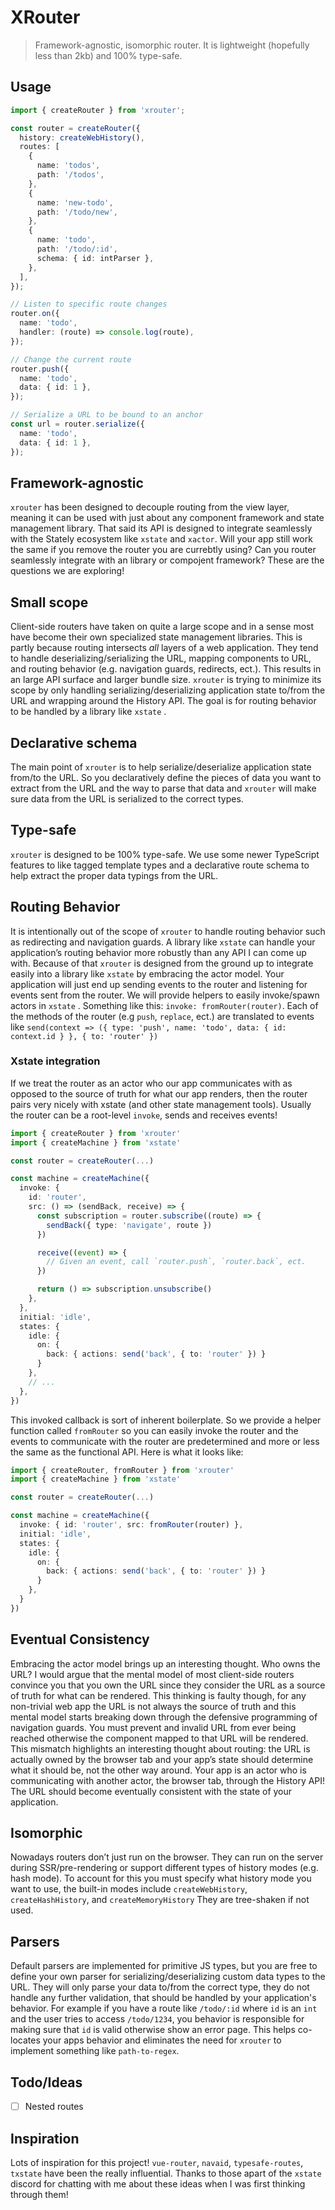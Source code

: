 # XRouter

> Framework-agnostic, isomorphic router. It is lightweight (hopefully less than 2kb) and 100% type-safe.

## Usage

```ts
import { createRouter } from 'xrouter';

const router = createRouter({
  history: createWebHistory(),
  routes: [
    {
      name: 'todos',
      path: '/todos',
    },
    {
      name: 'new-todo',
      path: '/todo/new',
    },
    {
      name: 'todo',
      path: '/todo/:id',
      schema: { id: intParser },
    },
  ],
});

// Listen to specific route changes
router.on({
  name: 'todo',
  handler: (route) => console.log(route),
});

// Change the current route
router.push({
  name: 'todo',
  data: { id: 1 },
});

// Serialize a URL to be bound to an anchor
const url = router.serialize({
  name: 'todo',
  data: { id: 1 },
});
```

## Framework-agnostic

`xrouter` has been designed to decouple routing from the view layer, meaning it can be used with just about any component framework and state management library. That said its API is designed to integrate seamlessly with the Stately ecosystem like `xstate` and `xactor`. Will your app still work the same if you remove the router you are currebtly using? Can you router seamlessly integrate with an library or compojent framework? These are the questions we are exploring!

## Small scope

Client-side routers have taken on quite a large scope and in a sense most have become their own specialized state management libraries. This is partly because routing intersects _all_ layers of a web application. They tend to handle deserializing/serializing the URL, mapping components to URL, and routing behavior (e.g. navigation guards, redirects, ect.). This results in an large API surface and larger bundle size. `xrouter` is trying to minimize its scope by only handling serializing/deserializing application state to/from the URL and wrapping around the History API. The goal is for routing behavior to be handled by a library like `xstate` .

## Declarative schema

The main point of `xrouter` is to help serialize/deserialize application state from/to the URL. So you declaratively define the pieces of data you want to extract from the URL and the way to parse that data and `xrouter` will make sure data from the URL is serialized to the correct types.

## Type-safe

`xrouter` is designed to be 100% type-safe. We use some newer TypeScript features to like tagged template types and a declarative route schema to help extract the proper data typings from the URL.

## Routing Behavior

It is intentionally out of the scope of `xrouter` to handle routing behavior such as redirecting and navigation guards. A library like `xstate` can handle your application’s routing behavior more robustly than any API I can come up with. Because of that `xrouter` is designed from the ground up to integrate easily into a library like `xstate` by embracing the actor model. Your application will just end up sending events to the router and listening for events sent from the router. We will provide helpers to easily invoke/spawn actors in `xstate` . Something like this: `invoke: fromRouter(router)`. Each of the methods of the router (e.g `push`, `replace`, ect.) are translated to events like `send(context => ({ type: 'push', name: 'todo', data: { id: context.id } }, { to: 'router' })`

### Xstate integration

If we treat the router as an actor who our app communicates with as opposed to the source of truth for what our app renders, then the router pairs very nicely with xstate (and other state management tools). Usually the router can be a root-level `invoke`, sends and receives events!

```ts
import { createRouter } from 'xrouter'
import { createMachine } from 'xstate'

const router = createRouter(...)

const machine = createMachine({
  invoke: {
    id: 'router',
    src: () => (sendBack, receive) => {
      const subscription = router.subscribe((route) => {
        sendBack({ type: 'navigate', route })
      })

      receive((event) => {
        // Given an event, call `router.push`, `router.back`, ect.
      })

      return () => subscription.unsubscribe()
    },
  },
  initial: 'idle',
  states: {
    idle: {
      on: {
        back: { actions: send('back', { to: 'router' }) }
      }
    },
    // ...
  },
})
```

This invoked callback is sort of inherent boilerplate. So we provide a helper function called `fromRouter` so you can easily invoke the router and the events to communicate with the router are predetermined and more or less the same as the functional API. Here is what it looks like:

```ts
import { createRouter, fromRouter } from 'xrouter'
import { createMachine } from 'xstate'

const router = createRouter(...)

const machine = createMachine({
  invoke: { id: 'router', src: fromRouter(router) },
  initial: 'idle',
  states: {
    idle: {
      on: {
        back: { actions: send('back', { to: 'router' }) }
      }
    },
  }
})
```

## Eventual Consistency

Embracing the actor model brings up an interesting thought. Who owns the URL? I would argue that the mental model of most client-side routers convince you that you own the URL since they consider the URL as a source of truth for what can be rendered. This thinking is faulty though, for any non-trivial web app the URL is not always the source of truth and this mental model starts breaking down through the defensive programming of navigation guards. You must prevent and invalid URL from ever being reached otherwise the component mapped to that URL will be rendered. This mismatch highlights an interesting thought about routing: the URL is actually owned by the browser tab and your app’s state should determine what it should be, not the other way around. Your app is an actor who is communicating with another actor, the browser tab, through the History API! The URL should become eventually consistent with the state of your application.

## Isomorphic

Nowadays routers don’t just run on the browser. They can run on the server during SSR/pre-rendering or support different types of history modes (e.g. hash mode). To account for this you must specify what history mode you want to use, the built-in modes include `createWebHistory`, `createHashHistory`, and `createMemoryHistory` They are tree-shaken if not used.

## Parsers

Default parsers are implemented for primitive JS types, but you are free to define your own parser for serializing/deserializing custom data types to the URL. They will only parse your data to/from the correct type, they do not handle any further validation, that should be handled by your application's behavior. For example if you have a route like `/todo/:id` where `id` is an `int` and the user tries to access `/todo/1234`, you behavior is responsible for making sure that `id` is valid otherwise show an error page. This helps co-locates your apps behavior and eliminates the need for `xrouter` to implement something like `path-to-regex`.

## Todo/Ideas

- [ ] Nested routes

## Inspiration

Lots of inspiration for this project! `vue-router`, `navaid`, `typesafe-routes`, `txstate` have been the really influential. Thanks to those apart of the `xstate` discord for chatting with me about these ideas when I was first thinking through them!
